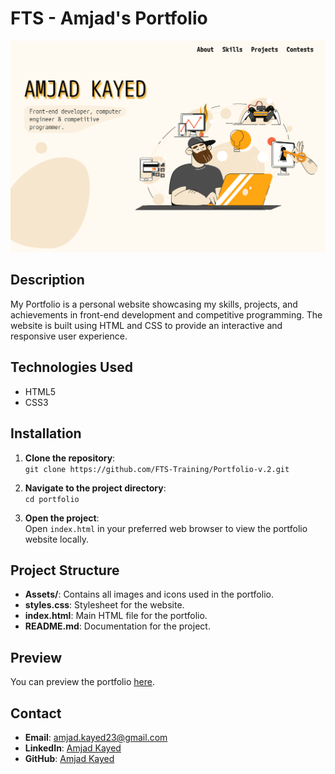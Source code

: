 # FTS - Amjad's Portfolio

![Portfolio Screenshot](/Assets/readme/portfolio-screenshot.png)

## Description

My Portfolio is a personal website showcasing my skills, projects, and achievements in front-end development and competitive programming. The website is built using HTML and CSS to provide an interactive and responsive user experience.

## Technologies Used

- HTML5
- CSS3

## Installation

1. **Clone the repository**:  
   `git clone https://github.com/FTS-Training/Portfolio-v.2.git`

2. **Navigate to the project directory**:  
   `cd portfolio`

3. **Open the project**:  
   Open `index.html` in your preferred web browser to view the portfolio website locally.

## Project Structure

- **Assets/**: Contains all images and icons used in the portfolio.
- **styles.css**: Stylesheet for the website.
- **index.html**: Main HTML file for the portfolio.
- **README.md**: Documentation for the project.

## Preview

You can preview the portfolio [here](https://amjads-portfolio.netlify.app/).

## Contact

- **Email**: amjad.kayed23@gmail.com
- **LinkedIn**: [Amjad Kayed](https://www.linkedin.com/in/amjad-kayed-3109b5248/)
- **GitHub**: [Amjad Kayed](https://github.com/amjadkayed)
